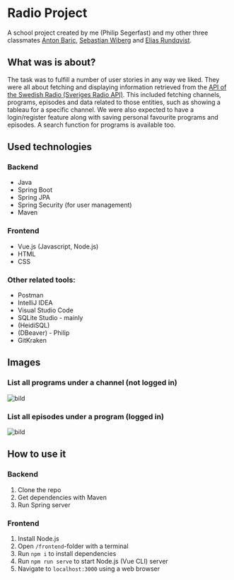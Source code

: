 # Radio Project

A school project created by me (Philip Segerfast) and my other three classmates [Anton Baric](https://github.com/AntonBaric), [Sebastian Wiberg](https://github.com/SebastianTheButler) and [Elias Rundqvist](https://github.com/yungnunogod).

## What was is about?
The task was to fulfill a number of user stories in any way we liked. They were all about fetching and displaying information retrieved from the [API of the Swedish Radio (Sveriges Radio API)](https://sverigesradio.se/api/documentation/v2/index.html). This included fetching channels, programs, episodes and data related to those entities, such as showing a tableau for a specific channel.
We were also expected to have a login/register feature along with saving personal favourite programs and episodes.
A search function for programs is available too. 

## Used technologies
### Backend
* Java
* Spring Boot
* Spring JPA
* Spring Security (for user management)
* Maven

### Frontend
* Vue.js (Javascript, Node.js)
* HTML
* CSS

### Other related tools:
* Postman
* IntelliJ IDEA
* Visual Studio Code
* SQLite Studio - mainly
* (HeidiSQL)
* (DBeaver) - Philip
* GitKraken

## Images
### List all programs under a channel (not logged in)
![bild](https://user-images.githubusercontent.com/23383100/115075552-87f6a400-9efb-11eb-9259-2b013404db5f.png)
### List all episodes under a program (logged in)
![bild](https://user-images.githubusercontent.com/23383100/115081528-b4fb8480-9f04-11eb-9917-e2eedf307f19.png)

## How to use it
### Backend
1. Clone the repo
2. Get dependencies with Maven
3. Run Spring server
### Frontend
1. Install Node.js
2. Open `/frontend`-folder with a terminal
3. Run `npm i` to install dependencies
4. Run `npm run serve` to start Node.js (Vue CLI) server
5. Navigate to `localhost:3000` using a web browser

[//]: # (What the project does)
[//]: # (Why the project is useful)
[//]: # (How users can get started with the project)
[//]: # (Where users can get help with your project)
[//]: # (Who maintains and contributes to the project)
